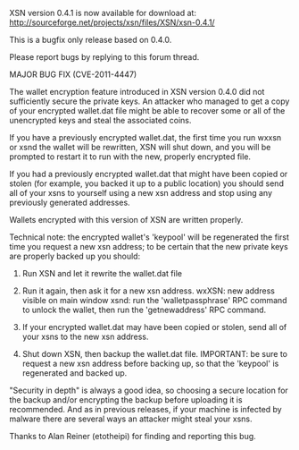 XSN version 0.4.1 is now available for download at:
http://sourceforge.net/projects/xsn/files/XSN/xsn-0.4.1/

This is a bugfix only release based on 0.4.0.

Please report bugs by replying to this forum thread.

MAJOR BUG FIX  (CVE-2011-4447)

The wallet encryption feature introduced in XSN version 0.4.0 did not sufficiently secure the private keys. An attacker who
managed to get a copy of your encrypted wallet.dat file might be able to recover some or all of the unencrypted keys and steal the
associated coins.

If you have a previously encrypted wallet.dat, the first time you run wxxsn or xsnd the wallet will be rewritten, XSN will
shut down, and you will be prompted to restart it to run with the new, properly encrypted file.

If you had a previously encrypted wallet.dat that might have been copied or stolen (for example, you backed it up to a public
location) you should send all of your xsns to yourself using a new xsn address and stop using any previously generated addresses.

Wallets encrypted with this version of XSN are written properly.

Technical note: the encrypted wallet's 'keypool' will be regenerated the first time you request a new xsn address; to be certain that the
new private keys are properly backed up you should:

1. Run XSN and let it rewrite the wallet.dat file

2. Run it again, then ask it for a new xsn address.
wxXSN: new address visible on main window
xsnd: run the 'walletpassphrase' RPC command to unlock the wallet,  then run the 'getnewaddress' RPC command.

3. If your encrypted wallet.dat may have been copied or stolen, send all of your xsns to the new xsn address.

4. Shut down XSN, then backup the wallet.dat file.
IMPORTANT: be sure to request a new xsn address before backing up, so that the 'keypool' is regenerated and backed up.

"Security in depth" is always a good idea, so choosing a secure location for the backup and/or encrypting the backup before uploading it is recommended. And as in previous releases, if your machine is infected by malware there are several ways an attacker might steal your xsns.

Thanks to Alan Reiner (etotheipi) for finding and reporting this bug.
